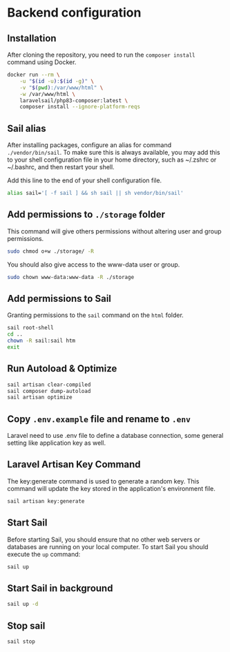 # Backend configuration

## Installation

After cloning the repository, you need to run the `composer install` command using Docker.

```bash
docker run --rm \
    -u "$(id -u):$(id -g)" \
    -v "$(pwd):/var/www/html" \
    -w /var/www/html \
    laravelsail/php83-composer:latest \
    composer install --ignore-platform-reqs
```

## Sail alias

After installing packages, configure an alias for command `./vendor/bin/sail`. To make sure this is always available, you may add this to your shell configuration file in your home directory, such as ~/.zshrc or ~/.bashrc, and then restart your shell.

Add this line to the end of your shell configuration file.

```bash
alias sail='[ -f sail ] && sh sail || sh vendor/bin/sail'
```

## Add permissions to `./storage` folder

This command will give others permissions without altering user and group permissions.

```bash
sudo chmod o+w ./storage/ -R
```

You should also give access to the www-data user or group.

```bash
sudo chown www-data:www-data -R ./storage
```

## Add permissions to Sail

Granting permissions to the `sail` command on the `html` folder.

```bash
sail root-shell
cd ..
chown -R sail:sail htm
exit
```

## Run Autoload & Optimize

```bash
sail artisan clear-compiled 
sail composer dump-autoload
sail artisan optimize
```

## Copy `.env.example` file and rename to `.env`

Laravel need to use .env file to define a database connection, some general setting like application key as well.

## Laravel Artisan Key Command

The key:generate command is used to generate a random key. This command will update the key stored in the application's environment file.

```bash
sail artisan key:generate
```

## Start Sail

Before starting Sail, you should ensure that no other web 
servers or databases are running on your local computer. 
To start Sail you should execute the `up` command:

```bash
sail up
```

## Start Sail in background

```bash
sail up -d
```

## Stop sail

```bash
sail stop
```
